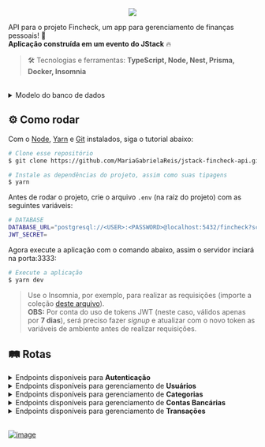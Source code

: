 <div align="center"> <img src="https://github.com/MariaGabrielaReis/jstack-fincheck-api/assets/69374340/ae3a6f5c-df08-4972-b630-9985bb6dcae3" /> </div>

API para o projeto Fincheck, um app para gerenciamento de finanças pessoais! 💸 <br>
**Aplicação construída em um evento do JStack** :fire:

> :hammer_and_wrench: Tecnologias e ferramentas: **TypeScript, Node, Nest, Prisma, Docker, Insomnia**

<br>

<details>
   <summary>Modelo do banco de dados</summary>
  
<p align="center">
  <img src="https://github.com/MariaGabrielaReis/jstack-fincheck-api/assets/69374340/54676dc8-8315-4190-838b-e8fd6d2ed54a" width=100% />
</p>
</details>

## :gear: Como rodar

Com o [Node](https://nodejs.org/en/), [Yarn](https://yarnpkg.com/) e [Git](https://git-scm.com/) instalados, siga o tutorial abaixo:

```bash
# Clone esse repositório
$ git clone https://github.com/MariaGabrielaReis/jstack-fincheck-api.git

# Instale as dependências do projeto, assim como suas tipagens
$ yarn
```

Antes de rodar o projeto, crie o arquivo `.env` (na raíz do projeto) com as seguintes variáveis:

```bash
# DATABASE
DATABASE_URL="postgresql://<USER>:<PASSWORD>@localhost:5432/fincheck?schema=public"
JWT_SECRET=
```

Agora execute a aplicação com o comando abaixo, assim o servidor inciará na porta:3333:

```bash
# Execute a aplicação
$ yarn dev
```

> Use o Insomnia, por exemplo, para realizar as requisições (importe a coleção [deste arquivo](./requests_collection)). <br/> **OBS:** Por conta do uso de tokens JWT (neste caso, válidos apenas por **7 dias**), será preciso fazer _signup_ e atualizar com o novo token as variáveis de ambiente antes de realizar requisições.

## :railway_track: Rotas

<details>
 <summary>Endpoints disponíveis para <b>Autenticação</b></summary>
 <br>

|                                                                  Tipo | Ação                    | Caminho          |
| --------------------------------------------------------------------: | :---------------------- | :--------------- |
| [![](https://img.shields.io/badge/POST-4682B4?style=for-the-badge)]() | Sign in (entrar)        | `/auth/signin`   |
| [![](https://img.shields.io/badge/POST-4682B4?style=for-the-badge)]() | Sign up (se cadastrar)  | `/auth/signup`   |

</details>

<details>
 <summary>Endpoints disponíveis para gerenciamento de <b>Usuários</b></summary>
 <br>

|                                                                  Tipo | Ação                           | Caminho        |
| --------------------------------------------------------------------: | :----------------------------- | :------------- |
|  [![](https://img.shields.io/badge/GET-2E8B57?style=for-the-badge)]() | Obter dados do usuário logado  | `/me`          |

</details>

<details>
 <summary>Endpoints disponíveis para gerenciamento de <b>Categorias</b></summary>
 <br>

|                                                                  Tipo | Ação              | Caminho       |
| --------------------------------------------------------------------: | :---------------- | :------------ |
|  [![](https://img.shields.io/badge/GET-2E8B57?style=for-the-badge)]() | Listar categorias | `/categories` |

</details>

<details>
 <summary>Endpoints disponíveis para gerenciamento de <b>Contas Bancárias</b></summary>
 <br>

|                                                                    Tipo | Ação                   | Caminho                         |
| ----------------------------------------------------------------------: | :--------------------- | :------------------------------ |
|    [![](https://img.shields.io/badge/GET-2E8B57?style=for-the-badge)]() | Listar contas          | `/bank-accounts`                |
|   [![](https://img.shields.io/badge/POST-4682B4?style=for-the-badge)]() | Criar conta            | `/bank-accounts`                |
|    [![](https://img.shields.io/badge/PUT-9370DB?style=for-the-badge)]() | Atualizar conta        | `/bank-accounts/:bankAccountId` |
| [![](https://img.shields.io/badge/DELETE-e6373d?style=for-the-badge)]() | Deletar conta          | `/bank-accounts/:bankAccountId` |

</details>
<details>
 <summary>Endpoints disponíveis para gerenciamento de <b>Transações</b></summary>
 <br>

|                                                                    Tipo | Ação                       | Caminho                         |
| ----------------------------------------------------------------------: | :------------------------- | :------------------------------ |
|    [![](https://img.shields.io/badge/GET-2E8B57?style=for-the-badge)]() | Listar transações          | `/transactions`                |
|   [![](https://img.shields.io/badge/POST-4682B4?style=for-the-badge)]() | Criar transação            | `/transactions`                |
|    [![](https://img.shields.io/badge/PUT-9370DB?style=for-the-badge)]() | Atualizar transação        | `/transactions/:transactionId` |
| [![](https://img.shields.io/badge/DELETE-e6373d?style=for-the-badge)]() | Deletar transação          | `/transactions/:transactionID` |

</details>

<br>

[![image](https://img.shields.io/badge/✨%20Maria%20Gabriela%20Reis,%202023-LinkedIn-009973?style=flat-square)](https://www.linkedin.com/in/mariagabrielareis/)
